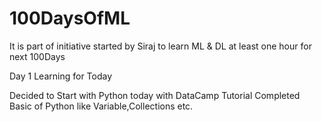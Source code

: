 # 100DaysOfML
It is part of initiative started by Siraj to learn ML &amp; DL at least one hour for next 100Days 

Day 1
Learning for Today

  Decided to Start with Python today with DataCamp Tutorial
  Completed Basic of Python like Variable,Collections etc.
